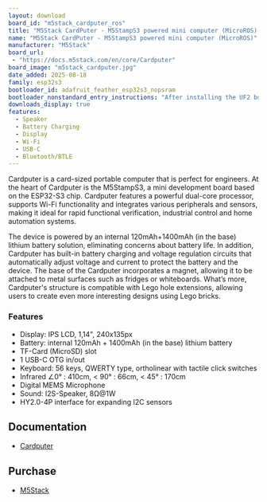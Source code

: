 ```yaml
---
layout: download
board_id: "m5stack_cardputer_ros"
title: "M5Stack CardPuter - M5StampS3 powered mini computer (MicroROS) Download"
name: "M5Stack CardPuter - M5StampS3 powered mini computer (MicroROS)"
manufacturer: "M5Stack"
board_url:
 - "https://docs.m5stack.com/en/core/Cardputer"
board_image: "m5stack_cardputer.jpg"
date_added: 2025-08-18
family: esp32s3
bootloader_id: adafruit_feather_esp32s3_nopsram
bootloader_nonstandard_entry_instructions: "After installing the UF2 bootloader, enter the bootloader by: Press and release Btn Rst, then press and release Btn G0."
downloads_display: true
features:
  - Speaker
  - Battery Charging
  - Display
  - Wi-Fi
  - USB-C
  - Bluetooth/BTLE
---
```


Cardputer is a card-sized portable computer that is perfect for engineers. At the heart of Cardputer is the M5StampS3, a mini development board based on the ESP32-S3 chip. Cardputer features a powerful dual-core processor, supports Wi-Fi functionality and integrates various peripherals and sensors, making it ideal for rapid functional verification, industrial control and home automation systems.

The device is powered by an internal 120mAh+1400mAh (in the base) lithium battery solution, eliminating concerns about battery life. In addition, Cardputer has built-in battery charging and voltage regulation circuits that automatically adjust voltage and current to protect the battery and the device. The base of the Cardputer incorporates a magnet, allowing it to be attached to metal surfaces such as fridges or whiteboards. What’s more, Cardputer's structure is compatible with Lego hole extensions, allowing users to create even more interesting designs using Lego bricks.

### Features
- Display: IPS LCD, 1,14", 240x135px
- Battery: internal 120mAh + 1400mAh (in the base) lithium battery
- TF-Card (MicroSD) slot
- 1 USB-C OTG in/out
- Keyboard: 56 keys, QWERTY type, ortholinear with tactile click switches
- Infrared ∠0° : 410cm, < 90° : 66cm, < 45° : 170cm
- Digital MEMS Microphone
- Sound: I2S-Speaker, 8Ω@1W
- HY2.0-4P interface for expanding I2C sensors

## Documentation

* [Cardputer](https://docs.m5stack.com/en/core/Cardputer)

## Purchase

* [M5Stack](https://shop.m5stack.com/products/m5stack-cardputer-kit-w-m5stamps3)
